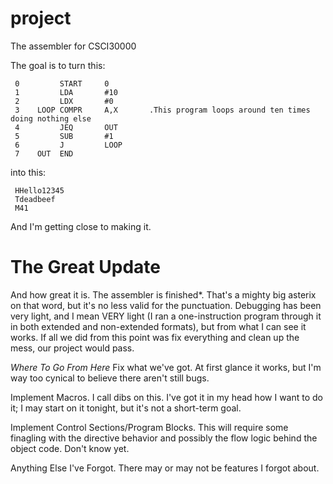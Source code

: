 project
=======

The assembler for CSCI30000

The goal is to turn this:

     0         START     0
     1         LDA       #10
     2         LDX       #0
     3    LOOP COMPR     A,X       .This program loops around ten times doing nothing else
     4         JEQ       OUT
     5         SUB       #1
     6         J         LOOP
     7    OUT  END

into this:

     HHello12345
     Tdeadbeef
     M41

And I'm getting close to making it.


The Great Update
================
And how great it is.  The assembler is finished*.  That's a mighty big asterix on that word, but it's no less valid for the punctuation.  Debugging has been very light, and I mean VERY light (I ran a one-instruction program through it in both extended and non-extended formats), but from what I can see it works.  If all we did from this point was fix everything and clean up the mess, our project would pass.  

_Where To Go From Here_
Fix what we've got.  At first glance it works, but I'm way too cynical to believe there aren't still bugs.

Implement Macros.  I call dibs on this.  I've got it in my head how I want to do it; I may start on it tonight, but it's not a short-term goal.

Implement Control Sections/Program Blocks.  This will require some finagling with the directive behavior and possibly the flow logic behind the object code.  Don't know yet.

Anything Else I've Forgot.  There may or may not be features I forgot about.
